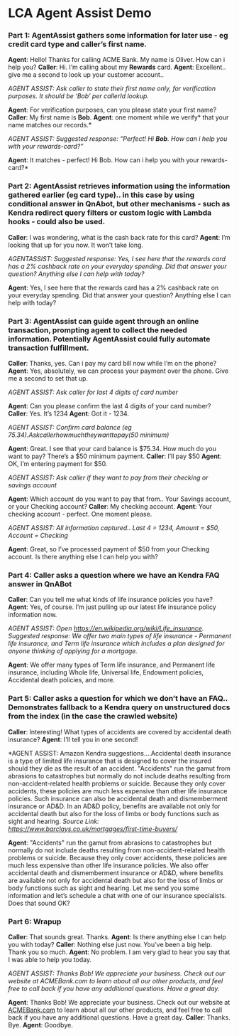 # LCA Agent Assist Demo

### Part 1: AgentAssist gathers some information for later use - eg credit card type and caller’s first name.
  
**Agent**: Hello! Thanks for calling ACME Bank. My name is Oliver. How can i help you?
**Caller**: Hi. I’m calling about my **Rewards** card. 
**Agent**: Excellent.. give me a second to look up your customer account..  

*AGENT ASSIST:  Ask caller to state their first name only, for verification purposes. It should be ‘Bob’ per callerId lookup.*
  
**Agent**: For verification purposes, can you please state your first name?
**Caller**: My first name is **Bob**. 
**Agent**: one moment while we verify* that your name matches our records.*  

*AGENT ASSIST: Suggested response: “Perfect! Hi ****Bob****. How can i help you with your rewards-card?”*  

**Agent**:  It matches - perfect! Hi Bob. How can i help you with your rewards-card?*

### Part 2: AgentAssist retrieves information using the information gathered earlier (eg card type).. in this case by using conditional answer in QnAbot, but other mechanisms -  such as Kendra redirect query filters or custom logic with Lambda hooks - could also be used.


**Caller**: I was wondering, what is the cash back rate for this card?
**Agent**:  I’m looking that up for you now. It won’t take long.   

*AGENTASSIST: Suggested response: Yes, I see here that the rewards card has a 2% cashback rate on your everyday spending. Did that answer your question? Anything else I can help with today?*
  
**Agent**: Yes, I see here that the rewards card has a 2% cashback rate on your everyday spending. Did that answer your question? Anything else I can help with today?

### Part 3: AgentAssist can guide agent through an online transaction, prompting agent to collect the needed information. Potentially AgentAssist could fully automate transaction fulfillment.
 
**Caller**: Thanks, yes. Can i pay my card bill now while I’m on the phone?
**Agent**:  Yes, absolutely, we can process your payment over the phone. Give me a second to set that up.  

*AGENT ASSIST: Ask caller for last 4 digits of card number*
  
**Agent**: Can you please confirm the last 4 digits of your card number?
**Caller**: Yes. It’s 1234
**Agent**:  Got it - 1234.  
  
*AGENT ASSIST: Confirm card balance (eg $75.34). Ask caller how much they want to pay ($50 minimum)*
  
**Agent**: Great. I see that your card balance is $75.34. How much do you want to pay? There’s a $50 minimum payment.
**Caller**: I’ll pay $50
**Agent**:  OK, I’m entering payment for $50.  
  
*AGENT ASSIST: Ask caller if they want to pay from their checking or savings account*
  
**Agent**: Which account do you want to pay that from.. Your Savings account, or your Checking account?
**Caller**: My checking account.
**Agent**:  Your checking account - perfect. One moment please.  
  
*AGENT ASSIST: All information captured.. Last 4 = 1234, Amount = $50, Account = Checking*
  
**Agent**: Great, so I’ve processed payment of $50 from your Checking account.  Is there anything else I can help you with?

### Part 4: Caller asks a question where we have an Kendra FAQ answer in QnABot

**Caller**: Can you tell me what kinds of life insurance policies you have?  
**Agent**:  Yes, of course. I’m just pulling up our latest life insurance policy information now.  
  
*AGENT ASSIST: Open https://en.wikipedia.org/wiki/Life_insurance.  Suggested response: We offer two main types of life insurance - Permanent life insurance, and Term life insurance which includes a plan designed for anyone thinking of applying for a mortgage.*
  
**Agent**: We offer many types of Term life insurance, and Permanent life insurance, including Whole life, Universal life, Endowment policies, Accidental death policies, and more. 


### Part 5: Caller asks a question for which we don’t have an FAQ.. Demonstrates fallback to a Kendra query on unstructured docs from the index (in the case the crawled website)

**Caller**: Interesting! What types of accidents are covered by accidental death insurance?
**Agent**: I'll tell you in one second!  
  
*AGENT ASSIST: Amazon Kendra suggestions....Accidental death insurance is a type of limited life insurance that is designed to cover the insured should they die as the result of an accident. "Accidents" run the gamut from abrasions to catastrophes but normally do not include deaths resulting from non-accident-related health problems or suicide. Because they only cover accidents, these policies are much less expensive than other life insurance policies. Such insurance can also be accidental death and dismemberment insurance or AD&D. In an AD&D policy, benefits are available not only for accidental death but also for the loss of limbs or body functions such as sight and hearing.
*Source Link: https://www.barclays.co.uk/mortgages/first-time-buyers/*
  
**Agent**: "Accidents" run the gamut from abrasions to catastrophes but normally do not include deaths resulting from non-accident-related health problems or suicide. Because they only cover accidents, these policies are much less expensive than other life insurance policies. We also offer  accidental death and dismemberment insurance or AD&D, where benefits are available not only for accidental death but also for the loss of limbs or body functions such as sight and hearing. Let me send you some information and let’s schedule a chat with one of our insurance specialists. Does that sound OK?

### Part 6: Wrapup

**Caller**: That sounds great. Thanks. 
**Agent**: Is there anything else I can help you with today?
**Caller**: Nothing else just now. You’ve been a big help. Thank you so much.
**Agent**: No problem. I am very glad to hear you say that I was able to help you today.   
  
*AGENT ASSIST: Thanks Bob! We appreciate your business. Check out our website at ACMEBank.com to learn about all our other products, and feel free to call back if you have any additional questions. Have a great day.*
  
**Agent**: Thanks Bob! We appreciate your business. Check out our website at [ACMEBank.com](http://acme.com/) to learn about all our other products, and feel free to call back if you have any additional questions. Have a great day.
**Caller**: Thanks. Bye.
**Agent**: Goodbye.
 





 


